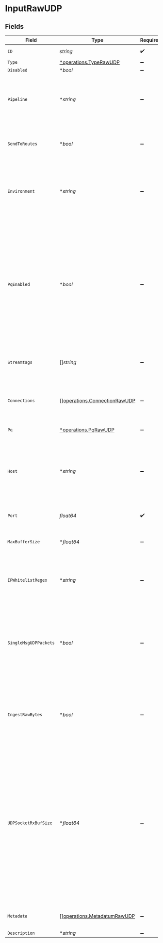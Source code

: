# InputRawUDP


## Fields

| Field                                                                                                                                                                                                                                                                              | Type                                                                                                                                                                                                                                                                               | Required                                                                                                                                                                                                                                                                           | Description                                                                                                                                                                                                                                                                        |
| ---------------------------------------------------------------------------------------------------------------------------------------------------------------------------------------------------------------------------------------------------------------------------------- | ---------------------------------------------------------------------------------------------------------------------------------------------------------------------------------------------------------------------------------------------------------------------------------- | ---------------------------------------------------------------------------------------------------------------------------------------------------------------------------------------------------------------------------------------------------------------------------------- | ---------------------------------------------------------------------------------------------------------------------------------------------------------------------------------------------------------------------------------------------------------------------------------- |
| `ID`                                                                                                                                                                                                                                                                               | *string*                                                                                                                                                                                                                                                                           | :heavy_check_mark:                                                                                                                                                                                                                                                                 | Unique ID for this input                                                                                                                                                                                                                                                           |
| `Type`                                                                                                                                                                                                                                                                             | [*operations.TypeRawUDP](../../models/operations/typerawudp.md)                                                                                                                                                                                                                    | :heavy_minus_sign:                                                                                                                                                                                                                                                                 | N/A                                                                                                                                                                                                                                                                                |
| `Disabled`                                                                                                                                                                                                                                                                         | **bool*                                                                                                                                                                                                                                                                            | :heavy_minus_sign:                                                                                                                                                                                                                                                                 | N/A                                                                                                                                                                                                                                                                                |
| `Pipeline`                                                                                                                                                                                                                                                                         | **string*                                                                                                                                                                                                                                                                          | :heavy_minus_sign:                                                                                                                                                                                                                                                                 | Pipeline to process data from this Source before sending it through the Routes                                                                                                                                                                                                     |
| `SendToRoutes`                                                                                                                                                                                                                                                                     | **bool*                                                                                                                                                                                                                                                                            | :heavy_minus_sign:                                                                                                                                                                                                                                                                 | Select whether to send data to Routes, or directly to Destinations.                                                                                                                                                                                                                |
| `Environment`                                                                                                                                                                                                                                                                      | **string*                                                                                                                                                                                                                                                                          | :heavy_minus_sign:                                                                                                                                                                                                                                                                 | Optionally, enable this config only on a specified Git branch. If empty, will be enabled everywhere.                                                                                                                                                                               |
| `PqEnabled`                                                                                                                                                                                                                                                                        | **bool*                                                                                                                                                                                                                                                                            | :heavy_minus_sign:                                                                                                                                                                                                                                                                 | Use a disk queue to minimize data loss when connected services block. See [Cribl Docs](https://docs.cribl.io/stream/persistent-queues) for PQ defaults (Cribl-managed Cloud Workers) and configuration options (on-prem and hybrid Workers).                                       |
| `Streamtags`                                                                                                                                                                                                                                                                       | []*string*                                                                                                                                                                                                                                                                         | :heavy_minus_sign:                                                                                                                                                                                                                                                                 | Tags for filtering and grouping in @{product}                                                                                                                                                                                                                                      |
| `Connections`                                                                                                                                                                                                                                                                      | [][operations.ConnectionRawUDP](../../models/operations/connectionrawudp.md)                                                                                                                                                                                                       | :heavy_minus_sign:                                                                                                                                                                                                                                                                 | Direct connections to Destinations, and optionally via a Pipeline or a Pack                                                                                                                                                                                                        |
| `Pq`                                                                                                                                                                                                                                                                               | [*operations.PqRawUDP](../../models/operations/pqrawudp.md)                                                                                                                                                                                                                        | :heavy_minus_sign:                                                                                                                                                                                                                                                                 | N/A                                                                                                                                                                                                                                                                                |
| `Host`                                                                                                                                                                                                                                                                             | **string*                                                                                                                                                                                                                                                                          | :heavy_minus_sign:                                                                                                                                                                                                                                                                 | Address to bind on. For IPv4 (all addresses), use the default '0.0.0.0'. For IPv6, enter '::' (all addresses) or specify an IP address.                                                                                                                                            |
| `Port`                                                                                                                                                                                                                                                                             | *float64*                                                                                                                                                                                                                                                                          | :heavy_check_mark:                                                                                                                                                                                                                                                                 | Port to listen on                                                                                                                                                                                                                                                                  |
| `MaxBufferSize`                                                                                                                                                                                                                                                                    | **float64*                                                                                                                                                                                                                                                                         | :heavy_minus_sign:                                                                                                                                                                                                                                                                 | Maximum number of events to buffer when downstream is blocking.                                                                                                                                                                                                                    |
| `IPWhitelistRegex`                                                                                                                                                                                                                                                                 | **string*                                                                                                                                                                                                                                                                          | :heavy_minus_sign:                                                                                                                                                                                                                                                                 | Regex matching IP addresses that are allowed to send data                                                                                                                                                                                                                          |
| `SingleMsgUDPPackets`                                                                                                                                                                                                                                                              | **bool*                                                                                                                                                                                                                                                                            | :heavy_minus_sign:                                                                                                                                                                                                                                                                 | If true, each UDP packet is assumed to contain a single message. If false, each UDP packet is assumed to contain multiple messages, separated by newlines.                                                                                                                         |
| `IngestRawBytes`                                                                                                                                                                                                                                                                   | **bool*                                                                                                                                                                                                                                                                            | :heavy_minus_sign:                                                                                                                                                                                                                                                                 | If true, a __rawBytes field will be added to each event containing the raw bytes of the datagram.                                                                                                                                                                                  |
| `UDPSocketRxBufSize`                                                                                                                                                                                                                                                               | **float64*                                                                                                                                                                                                                                                                         | :heavy_minus_sign:                                                                                                                                                                                                                                                                 | Optionally, set the SO_RCVBUF socket option for the UDP socket. This value tells the operating system how many bytes can be buffered in the kernel before events are dropped. Leave blank to use the OS default. Caution: Increasing this value will affect OS memory utilization. |
| `Metadata`                                                                                                                                                                                                                                                                         | [][operations.MetadatumRawUDP](../../models/operations/metadatumrawudp.md)                                                                                                                                                                                                         | :heavy_minus_sign:                                                                                                                                                                                                                                                                 | Fields to add to events from this input                                                                                                                                                                                                                                            |
| `Description`                                                                                                                                                                                                                                                                      | **string*                                                                                                                                                                                                                                                                          | :heavy_minus_sign:                                                                                                                                                                                                                                                                 | N/A                                                                                                                                                                                                                                                                                |